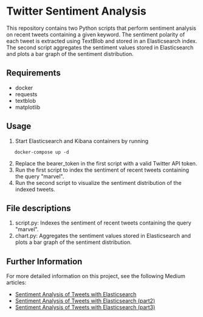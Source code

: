 # Twitter Sentiment Analysis

This repository contains two Python scripts that perform sentiment analysis on recent tweets containing a given keyword. The sentiment polarity of each tweet is extracted using TextBlob and stored in an Elasticsearch index. The second script aggregates the sentiment values stored in Elasticsearch and plots a bar graph of the sentiment distribution.

## Requirements

- docker
- requests
- textblob
- matplotlib

## Usage

1. Start Elasticsearch and Kibana containers by running

```
   docker-compose up -d
```

2. Replace the bearer_token in the first script with a valid Twitter API token.
3. Run the first script to index the sentiment of recent tweets containing the query "marvel".
4. Run the second script to visualize the sentiment distribution of the indexed tweets.

## File descriptions

1. script.py: Indexes the sentiment of recent tweets containing the query "marvel".
2. chart.py: Aggregates the sentiment values stored in Elasticsearch and plots a bar graph of the sentiment distribution.

## Further Information

For more detailed information on this project, see the following Medium articles:

- [Sentiment Analysis of Tweets with Elasticsearch](https://medium.com/@mhdabdel151/sentiment-analysis-of-tweets-with-elasticsearch-879407976baf)
- [Sentiment Analysis of Tweets with Elasticsearch (part2)](https://medium.com/@mhdabdel151/sentiment-analysis-of-tweets-with-elasticsearch-part2-e921d568bb44)
- [Sentiment Analysis of Tweets with Elasticsearch (part3)](https://medium.com/@mhdabdel151/sentiment-analysis-of-tweets-with-elasticsearch-part3-93133d9dae30)
